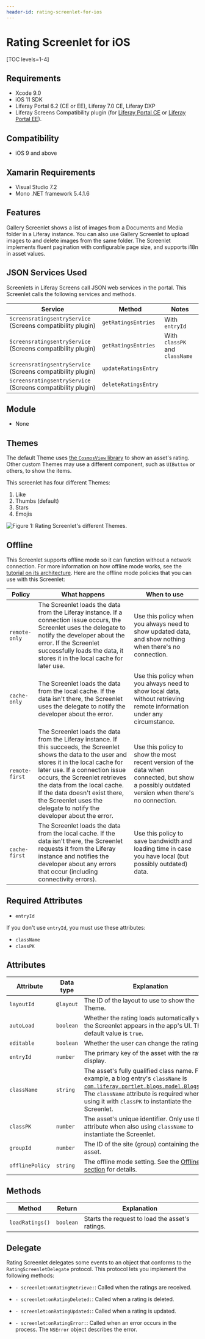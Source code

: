 ```yaml
---
header-id: rating-screenlet-for-ios
---
```


# Rating Screenlet for iOS

[TOC levels=1-4]

## Requirements

- Xcode 9.0
- iOS 11 SDK
- Liferay Portal 6.2 (CE or EE), Liferay 7.0 CE, Liferay DXP
- Liferay Screens Compatibility plugin (for 
  [Liferay Portal CE](http://www.liferay.com/marketplace/-/mp/application/54365664) 
  or 
  [Liferay Portal EE](http://www.liferay.com/marketplace/-/mp/application/54369726)). 

## Compatibility

- iOS 9 and above

## Xamarin Requirements

- Visual Studio 7.2
- Mono .NET framework 5.4.1.6

## Features

Gallery Screenlet shows a list of images from a Documents and Media folder in a 
Liferay instance. You can also use Gallery Screenlet to upload images to and 
delete images from the same folder. The Screenlet implements fluent pagination 
with configurable page size, and supports i18n in asset values. 

## JSON Services Used

Screenlets in Liferay Screens call JSON web services in the portal. This 
Screenlet calls the following services and methods.

| Service | Method | Notes |
| ------- | ------ | ----- |
| `ScreensratingsentryService` (Screens compatibility plugin) | `getRatingsEntries` | With `entryId` |
| `ScreensratingsentryService` (Screens compatibility plugin) | `getRatingsEntries` | With `classPK` and `className` |
| `ScreensratingsentryService` (Screens compatibility plugin) | `updateRatingsEntry` |  |
| `ScreensratingsentryService` (Screens compatibility plugin) | `deleteRatingsEntry` |  |

## Module

- None

## Themes

The default Theme uses 
[the `CosmosView` library](https://github.com/marketplacer/Cosmos) 
to show an asset's rating. Other custom Themes may use a different component, 
such as `UIButton` or others, to show the items.

This screenlet has four different Themes: 
 
1. Like 
2. Thumbs (default) 
3. Stars 
4. Emojis 

![Figure 1: Rating Screenlet's different Themes.](../../images/screens-ios-ratings.png)

## Offline

This Screenlet supports offline mode so it can function without a network 
connection. For more information on how offline mode works, see the 
[tutorial on its architecture](/docs/6-2/tutorials/-/knowledge_base/t/architecture-of-offline-mode-in-liferay-screens). 
Here are the offline mode policies that you can use with this Screenlet: 

| Policy | What happens | When to use |
|--------|--------------|-------------|
| `remote-only` | The Screenlet loads the data from the Liferay instance. If a connection issue occurs, the Screenlet uses the delegate to notify the developer about the error. If the Screenlet successfully loads the data, it stores it in the local cache for later use. | Use this policy when you always need to show updated data, and show nothing when there's no connection. |
| `cache-only` | The Screenlet loads the data from the local cache. If the data isn't there, the Screenlet uses the delegate to notify the developer about the error. | Use this policy when you always need to show local data, without retrieving remote information under any circumstance. |
| `remote-first` | The Screenlet loads the data from the Liferay instance. If this succeeds, the Screenlet shows the data to the user and stores it in the local cache for later use. If a connection issue occurs, the Screenlet retrieves the data from the local cache. If the data doesn't exist there, the Screenlet uses the delegate to notify the developer about the error. | Use this policy to show the most recent version of the data when connected, but show a possibly outdated version when there's no connection. |
| `cache-first` | The Screenlet loads the data from the local cache. If the data isn't there, the Screenlet requests it from the Liferay instance and notifies the developer about any errors that occur (including connectivity errors). | Use this policy to save bandwidth and loading time in case you have local (but possibly outdated) data. |

## Required Attributes

- `entryId`

If you don't use `entryId`, you must use these attributes: 

- `className`
- `classPK`

## Attributes

| Attribute | Data type | Explanation |
|-----------|-----------|-------------|
| `layoutId` | `@layout` | The ID of the layout to use to show the Theme. |
| `autoLoad` | `boolean` | Whether the rating loads automatically when the Screenlet appears in the app's UI. The default value is `true`. |
| `editable` | `boolean` | Whether the user can change the rating. |
| `entryId` | `number` | The primary key of the asset with the rating to display. |
| `className` | `string` | The asset's fully qualified class name. For example, a blog entry's `className` is [`com.liferay.portlet.blogs.model.BlogsEntry`](https://docs.liferay.com/portal/6.2/javadocs/com/liferay/portlet/blogs/model/BlogsEntry.html). The `className` attribute is required when using it with `classPK` to instantiate the Screenlet. |
| `classPK` | `number` | The asset's unique identifier. Only use this attribute when also using `className` to instantiate the Screenlet. |
| `groupId` | `number` | The ID of the site (group) containing the asset. |
| `offlinePolicy` | `string` | The offline mode setting. See the [Offline section](/docs/6-2/reference/-/knowledge_base/r/rating-screenlet-for-ios#offline) for details. |

## Methods

| Method | Return | Explanation |
|-----------|-----------|-------------|
| `loadRatings()` | `boolean` | Starts the request to load the asset's ratings. |

## Delegate

Rating Screenlet delegates some events to an object that conforms to 
the `RatingScreenletDelegate` protocol. This protocol lets you implement 
the following methods: 

- `- screenlet:onRatingRetrieve:`: Called when the ratings are received. 

- `- screenlet:onRatingDeleted:`: Called when a rating is deleted. 

- `- screenlet:onRatingUpdated:`: Called when a rating is updated. 

- `- screenlet:onRatingError:`: Called when an error occurs in the process. The 
  `NSError` object describes the error. 
